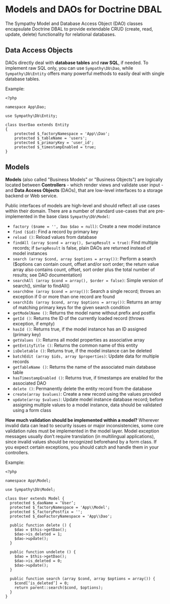 Models and DAOs for Doctrine DBAL
=================================

The Sympathy Model and Database Access Object (DAO) classes encapsulate Doctrine DBAL to provide extendable CRUD (create, read, update, delete) functionality for relational databases.

Data Access Objects
-------------------
DAOs directly deal with **database tables** and **raw SQL**, if needed. To implement raw SQL only, you can use `Sympathy\Db\Dao`, while `Sympathy\Db\Entity` offers many powerful methods to easily deal with single database tables.

Example:
    
    <?php
    
    namespace App\Dao;
    
    use Sympathy\Db\Entity;
    
    class UserDao extends Entity
    {
        protected $_factoryNamespace = 'App\\Dao';
        protected $_tableName = 'users';
        protected $_primaryKey = 'user_id';
        protected $_timestampEnabled = true;
    }

Models
------
**Models** (also called "Business Models" or "Business Objects") are logically located between **Controllers** - which render views and validate user input - and **Data Access Objects** (DAOs), that are low-level interfaces to a storage backend or Web service.

Public interfaces of models are high-level and should reflect all use cases within their domain. There are a number of standard use-cases that are pre-implemented in the base class `Sympathy\Db\Model`:
- `factory ($name = '', Dao $dao = null)`: Create a new model instance
- `find ($id)`: Find a record by primary key
- `reload ()`: Reload values from database
- `findAll (array $cond = array(), $wrapResult = true)`: Find multiple records; if `$wrapResult` is false, plain DAOs are returned instead of model instances
- `search (array $cond, array $options = array())`: Perform a search ($options can contain count, offset and/or sort order; the return value array also contains count, offset, sort order plus the total number of results; see DAO documentation)
- `searchAll (array $cond = array(), $order = false)`: Simple version of search(), similar to findAll()
- `searchOne (array $cond = array())`: Search a single record; throws an exception if 0 or more than one record are found
- `searchIds (array $cond, array $options = array())`: Returns an array of matching primary keys for the given search condition
- `getModelName ()`: Returns the model name without prefix and postfix
- `getId ()`: Returns the ID of the currently loaded record (throws exception, if empty)
- `hasId ()`: Returns true, if the model instance has an ID assigned (primary key)
- `getValues ()`: Returns all model properties as associative array
- `getEntityTitle ()`: Returns the common name of this entity
- `isDeletable ()`: Returns true, if the model instance can be deleted
- `batchEdit (array $ids, array $properties)`: Update data for multiple records
- `getTableName ()`: Returns the name of the associated main database table
- `hasTimestampEnabled ()`: Returns true, if timestamps are enabled for the associated DAO
- `delete ()`: Permanently delete the entity record from the database
- `create(array $values)`: Create a new record using the values provided
- `update(array $values)`: Update model instance database record; before assigning multiple values to a model instance, data should be validated using a form class

**How much validation should be implemented within a model?** Wherever invalid data can lead to security issues or major inconsistencies, some core validation rules must be implemented in the model layer. Model exception messages usually don’t require translation (in multilingual applications), since invalid values should be recognized beforehand by a form class. If you expect certain exceptions, you should catch and handle them in your controllers.

Example:

    <?php
    
    namespace App\Model;
    
    use Sympathy\Db\Model;
    
    class User extends Model {
      protected $_daoName = ‘User’;
      protected $_factoryNamespace = 'App\\Model';
      protected $_factoryPostfix = '';
      protected $_daoFactoryNamespace = 'App\\Dao';
      
      public function delete () {
        $dao = $this->getDao();
        $dao->is_deleted = 1;
        $dao->update();
      }
    
      public function undelete () {
        $dao = $this->getDao();
        $dao->is_deleted = 0;
        $dao->update();
      }
    
      public function search (array $cond, array $options = array()) {
        $cond[‘is_deleted’] = 0;
        return parent::search($cond, $options);
      }
    }
